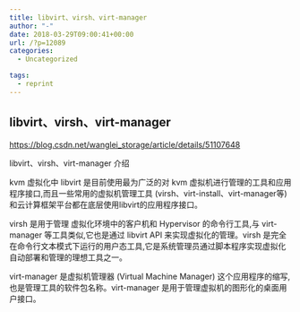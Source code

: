 ```yaml
---
title: libvirt、virsh、virt-manager
author: "-"
date: 2018-03-29T09:00:41+00:00
url: /?p=12089
categories:
  - Uncategorized

tags:
  - reprint
---
```

## libvirt、virsh、virt-manager
https://blog.csdn.net/wanglei_storage/article/details/51107648

libvirt、virsh、virt-manager 介绍
  
kvm 虚拟化中 libvirt 是目前使用最为广泛的对 kvm 虚拟机进行管理的工具和应用程序接口,而且一些常用的虚拟机管理工具 (virsh、virt-install、virt-manager等) 和云计算框架平台都在底层使用libvirt的应用程序接口。

virsh 是用于管理 虚拟化环境中的客户机和 Hypervisor 的命令行工具,与 virt-manager 等工具类似,它也是通过 libvirt API 来实现虚拟化的管理。virsh 是完全在命令行文本模式下运行的用户态工具,它是系统管理员通过脚本程序实现虚拟化自动部署和管理的理想工具之一。

virt-manager 是虚拟机管理器 (Virtual Machine Manager)  这个应用程序的缩写,也是管理工具的软件包名称。virt-manager 是用于管理虚拟机的图形化的桌面用户接口。